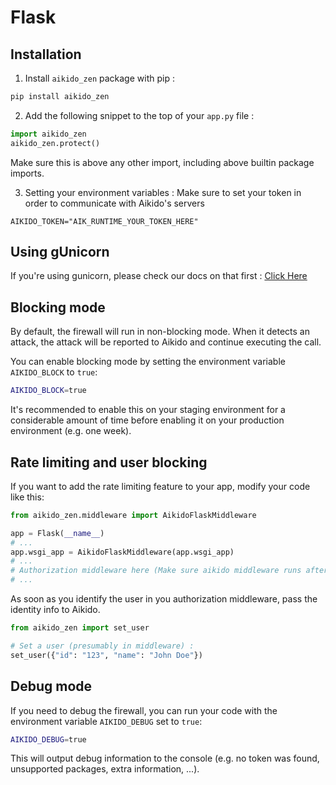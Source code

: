 # Flask

## Installation

1. Install `aikido_zen` package with pip :
```sh
pip install aikido_zen
```

2. Add the following snippet to the top of your `app.py` file :
```python
import aikido_zen
aikido_zen.protect()
```
Make sure this is above any other import, including above builtin package imports.

3. Setting your environment variables :
Make sure to set your token in order to communicate with Aikido's servers
```env
AIKIDO_TOKEN="AIK_RUNTIME_YOUR_TOKEN_HERE"
```

## Using gUnicorn
If you're using gunicorn, please check our docs on that first : [Click Here](./gunicorn.md)

## Blocking mode

By default, the firewall will run in non-blocking mode. When it detects an attack, the attack will be reported to Aikido and continue executing the call.

You can enable blocking mode by setting the environment variable `AIKIDO_BLOCK` to `true`:

```sh
AIKIDO_BLOCK=true
```

It's recommended to enable this on your staging environment for a considerable amount of time before enabling it on your production environment (e.g. one week).

## Rate limiting and user blocking
If you want to add the rate limiting feature to your app, modify your code like this:
```py
from aikido_zen.middleware import AikidoFlaskMiddleware

app = Flask(__name__)
# ...
app.wsgi_app = AikidoFlaskMiddleware(app.wsgi_app)
# ...
# Authorization middleware here (Make sure aikido middleware runs after this)
# ...
```
As soon as you identify the user in you authorization middleware, pass the identity info to Aikido. 
```py
from aikido_zen import set_user

# Set a user (presumably in middleware) :
set_user({"id": "123", "name": "John Doe"})
```
## Debug mode

If you need to debug the firewall, you can run your code with the environment variable `AIKIDO_DEBUG` set to `true`:

```sh
AIKIDO_DEBUG=true
```

This will output debug information to the console (e.g. no token was found, unsupported packages, extra information, ...).
